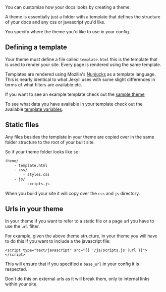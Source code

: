 You can customize how your docs looks by creating a theme.

A theme is essentially just a folder with a template that defines the structure of your docs and any css or javascript you'd like.

You specify where the theme you'd like to use in your config.

## Defining a template
Your theme must define a file called `template.html` this is the template that is used to render your site. Every page is rendered using the same template.

Templates are rendered using Mozilla's [Nunjucks](https://mozilla.github.io/nunjucks/templating.html) as a template language. This is nearly identical to what Jekyll uses with some slight differences in terms of what filters are available etc.

If you want to see an example template check out the [sample theme](/downloads/sample-theme.zip)

To see what data you have available in your template check out the available [template variables](/themes/template-variables/).

## Static files
Any files besides the template in your theme are copied over in the same folder structure to the root of your built site.

So if your theme folder looks like so:
```bash
theme/
    - template.html
    - css/
        - styles.css
    - js/
        - scripts.js
```
When you build your site it will copy over the `css` and `js` directory.

## Urls in your theme
In your theme if you want to refer to a static file or a page url you have to use the `url` filter.

For example, given the above theme structure, in your theme you will have to do this if you want to include a the javascript file:
```jinja
<script type="text/javascript" src="{{ '/js/scripts.js'|url }}"></script>
```
This will ensure that if you specified a `base_url` in your config it is respected.

Don't do this on external urls as it will break them, only to internal links within your site.
